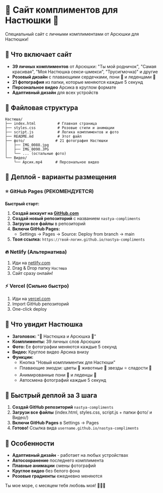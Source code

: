 # 🤍 Сайт комплиментов для Настюшки 🖤

Специальный сайт с личными комплиментами от Арсюшки для Настюшки! 

## 🎨 Что включает сайт

- **39 личных комплиментов** от Арсюшки: "Ты мой родничок", "Самая красивая", "Моя Настюшка секси-шмекси", "Трусигмочка)" и другие
- **Розовый дизайн** с плавающими сердечками, пони 🦄 и леденцами 🍭
- **21 фотография** из папки, которые меняются каждые 5 секунд
- **Персональное видео** Арсика в круглом формате
- **Адаптивный дизайн** для всех устройств

## 📁 Файловая структура

```
Настюша/
├── index.html          # Главная страница
├── styles.css          # Розовые стили и анимации 
├── script.js           # Логика комплиментов и фото
├── README.md           # Этот файл
├── фото/              # 21 фотография Настюшки
│   ├── IMG_0088.jpg
│   ├── IMG_0090.JPG
│   └── ... (остальные фото)
└── Видео/
    └── Арсик.mp4      # Персональное видео
```

## 🚀 Деплой - варианты размещения

### ⭐ GitHub Pages (РЕКОМЕНДУЕТСЯ)

**Быстрый старт:**
1. **Создай аккаунт на [GitHub.com](https://github.com)**
2. **Создай новый репозиторий** с названием `nastya-compliments`
3. **Загрузи все файлы** в репозиторий
4. **Включи GitHub Pages:**
   - Settings → Pages → Source: Deploy from branch → main
5. **Твоя ссылка:** `https://твой-логин.github.io/nastya-compliments`

### 🔥 Netlify (Альтернатива)

1. Иди на [netlify.com](https://netlify.com)
2. Drag & Drop папку `Настюша` 
3. Сайт сразу онлайн!

### ⚡ Vercel (Сильно быстро)

1. Иди на [vercel.com](https://vercel.com)
2. Import GitHub репозиторий
3. One-click deploy

## 💖 Что увидит Настюшка

- **Заголовок:** "🤍 Настюшка и Арсюшка 🖤"
- **Комплименты:** 39 личных слов Арсюшки
- **Фото:** Ее фотографии меняются каждые 5 секунд
- **Видео:** Круглое видео Арсика внизу
- **Функции:**
  - Кнопка "Новый комплиментик для Настюши"
  - Плавающие эмодзи: цветы 🌸 животные 🐰 звезды ⭐ сладости 🍰
  - Анимированные пони 🦄 и леденцы 🍭
  - Автосмена фотографий каждые 5 секунд

## 🎯 Быстрый деплой за 3 шага

1. **Создай GitHub репозиторий** `nastya-compliments`
2. **Загрузи все файлы** (index.html, styles.css, script.js + папки фото/ и Видео/)
3. **Включи GitHub Pages** в Settings → Pages
4. **Готово!** Ссылка вида `username.github.io/nastya-compliments`

## 📱 Особенности

- **Адаптивный дизайн** - работает на любых устройствах
- **Автосохранение** последнего комплимента
- **Плавные анимации** смены фотографий
- **Круглое видео** без белого фона
- **Розовые градиенты** ежедневно меняются

Ты мое море, с месяцем тебя любовь моя! 🖤🌊✨